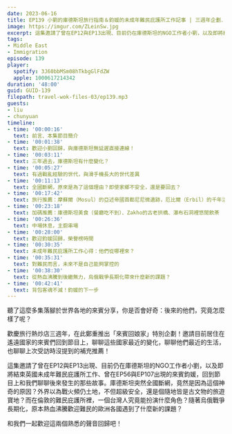 ```yaml
---
date: 2023-06-16
title: EP139 小劉的庫德斯坦旅行指南＆鈞媛的未成年難民庇護所工作記事 | 三週年企劃．來賓回娘家(1) | 2023年世界難民日專題
image: https://imgur.com/ZLeinSw.jpg
excerpt: 這集邀請了曾在EP12與EP13出現、目前仍在庫德斯坦的NGO工作者小劉，以及即將結束英國未成年難民庇護所工作、曾在EP56與EP107出現的來賓鈞媛，回到節目上和我們聊聊後來發生的那些故事。和我們一起歡迎這兩個熟悉的聲音回歸吧！
tags:
- Middle East
- Immigration
episode: 139
player:
  spotify: 3J60bbMSm08hTkbgGlFdZW
  apple: 1000617214342
duration: '48:00'
guid: GUID-139
filepath: travel-wok-files-03/ep139.mp3
guests:
- liu
- chunyuan
timeline:
- time: '00:00:16'
  text: 前言、本集節目簡介
- time: '00:01:38'
  text: 歡迎小劉回歸，與庫德斯坦無延遲直接連線！
- time: '00:03:11'
  text: 三年過去，庫德斯坦有什麼變化？
- time: '00:05:27'
  text: 有過戰亂經驗的世代，與滑手機長大的世代差異
- time: '00:11:13'
  text: 全國斷網，原來是為了這個理由？即使家鄉不安全，還是要回去？
- time: '00:17:42'
  text: 旅行推薦：摩蘇爾（Mosul）的亞述帝國首都尼尼微遺跡，厄比爾（Erbil）的千年活化石古城，路旁有古亞述文字
- time: '00:23:18'
  text: 加碼推薦：庫德斯坦美食（餐廳吃不到）、Zakho的古老拱橋、瀑布石洞裡悠閒飲茶
- time: '00:26:36'
  text: 中場休息，主廚串場
- time: '00:28:00'
  text: 歡迎鈞媛回歸，榮譽榜時間
- time: '00:30:35'
  text: 未成年難民庇護所工作心得：他們從哪裡來？
- time: '00:35:31'
  text: 對難民而言，未來不是自己能夠掌控的
- time: '00:38:30'
  text: 從熱血沸騰到後繼無力，烏俄戰爭長期化帶來什麼新的課題？
- time: '00:42:41'
  text: 背包客魂不滅！鈞媛的下一步
---
```

聽了這麼多集落腳於世界各地的來賓分享，你是否會好奇：後來的他們，究竟怎麼樣了呢？

歡慶旅行熱炒店三週年，在此鄭重推出「來賓回娘家」特別企劃！邀請目前居住在遙遠國家的來賓們回到節目上，聊聊這些國家最近的變化，聊聊他們最近的生活，也聊聊上次受訪時沒提到的補充推薦！

這集邀請了曾在EP12與EP13出現、目前仍在庫德斯坦的NGO工作者小劉，以及即將結束英國未成年難民庇護所工作、曾在EP56與EP107出現的來賓鈞媛，回到節目上和我們聊聊後來發生的那些故事。庫德斯坦突然全國斷網，竟然是因為這個神奇的原因？外界以為戰火頻仍土地，不但超級安全，還是個隨地皆是古文物的旅遊寶地？而在倫敦的難民庇護所裡，一個台灣人究竟能扮演什麼角色？隨著烏俄戰爭長期化，原本熱血沸騰歡迎難民的歐洲各國遇到了什麼新的課題？

和我們一起歡迎這兩個熟悉的聲音回歸吧！